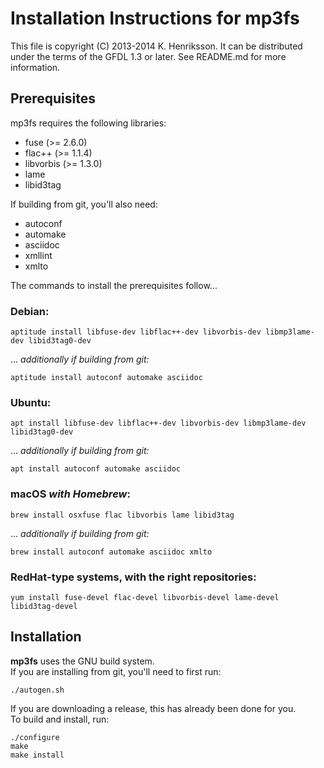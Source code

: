 Installation Instructions for mp3fs
===================================

This file is copyright (C) 2013-2014 K. Henriksson. It can be distributed
under the terms of the GFDL 1.3 or later. See README.md for more
information.

Prerequisites
-------------

mp3fs requires the following libraries:

* fuse (>= 2.6.0)
* flac++ (>= 1.1.4)
* libvorbis (>= 1.3.0)
* lame
* libid3tag

If building from git, you'll also need:

* autoconf
* automake
* asciidoc
* xmllint
* xmlto

The commands to install the prerequisites follow...

### **Debian**:

    aptitude install libfuse-dev libflac++-dev libvorbis-dev libmp3lame-dev libid3tag0-dev

... *additionally if building from git:*

    aptitude install autoconf automake asciidoc

### **Ubuntu**:

    apt install libfuse-dev libflac++-dev libvorbis-dev libmp3lame-dev libid3tag0-dev

... *additionally if building from git:*

    apt install autoconf automake asciidoc

### **macOS** *with Homebrew*:

    brew install osxfuse flac libvorbis lame libid3tag

... *additionally if building from git:*

    brew install autoconf automake asciidoc xmlto

### **RedHat**-type systems, with the right repositories:

    yum install fuse-devel flac-devel libvorbis-devel lame-devel libid3tag-devel

Installation
------------

**mp3fs** uses the GNU build system.\
If you are installing from git, you'll need to first run:

    ./autogen.sh

If you are downloading a release, this has already been done for you.\
To build and install, run:

    ./configure
    make
    make install
